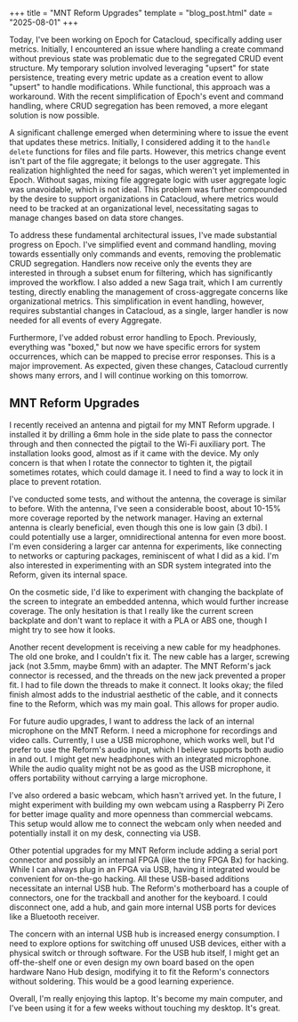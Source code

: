 +++
title = "MNT Reform Upgrades"
template = "blog_post.html"
date = "2025-08-01"
+++

Today, I've been working on Epoch for Catacloud, specifically adding user metrics. Initially, I encountered an issue where handling a create command without previous state was problematic due to the segregated CRUD event structure. My temporary solution involved leveraging "upsert" for state persistence, treating every metric update as a creation event to allow "upsert" to handle modifications. While functional, this approach was a workaround. With the recent simplification of Epoch's event and command handling, where CRUD segregation has been removed, a more elegant solution is now possible. 

A significant challenge emerged when determining where to issue the event that updates these metrics. Initially, I considered adding it to the `handle delete` functions for files and file parts. However, this metrics change event isn't part of the file aggregate; it belongs to the user aggregate. This realization highlighted the need for sagas, which weren't yet implemented in Epoch. Without sagas, mixing file aggregate logic with user aggregate logic was unavoidable, which is not ideal. This problem was further compounded by the desire to support organizations in Catacloud, where metrics would need to be tracked at an organizational level, necessitating sagas to manage changes based on data store changes.

To address these fundamental architectural issues, I've made substantial progress on Epoch. I've simplified event and command handling, moving towards essentially only commands and events, removing the problematic CRUD segregation. Handlers now receive only the events they are interested in through a subset enum for filtering, which has significantly improved the workflow. I also added a new Saga trait, which I am currently testing, directly enabling the management of cross-aggregate concerns like organizational metrics. This simplification in event handling, however, requires substantial changes in Catacloud, as a single, larger handler is now needed for all events of every Aggregate.

Furthermore, I've added robust error handling to Epoch. Previously, everything was "boxed," but now we have specific errors for system occurrences, which can be mapped to precise error responses. This is a major improvement. As expected, given these changes, Catacloud currently shows many errors, and I will continue working on this tomorrow.

## MNT Reform Upgrades

I recently received an antenna and pigtail for my MNT Reform upgrade. I installed it by drilling a 6mm hole in the side plate to pass the connector through and then connected the pigtail to the Wi-Fi auxiliary port. The installation looks good, almost as if it came with the device. My only concern is that when I rotate the connector to tighten it, the pigtail sometimes rotates, which could damage it. I need to find a way to lock it in place to prevent rotation.

I've conducted some tests, and without the antenna, the coverage is similar to before. With the antenna, I've seen a considerable boost, about 10-15% more coverage reported by the network manager. Having an external antenna is clearly beneficial, even though this one is low gain (3 dbi). I could potentially use a larger, omnidirectional antenna for even more boost. I'm even considering a larger car antenna for experiments, like connecting to networks or capturing packages, reminiscent of what I did as a kid. I'm also interested in experimenting with an SDR system integrated into the Reform, given its internal space.

On the cosmetic side, I'd like to experiment with changing the backplate of the screen to integrate an embedded antenna, which would further increase coverage. The only hesitation is that I really like the current screen backplate and don't want to replace it with a PLA or ABS one, though I might try to see how it looks.

Another recent development is receiving a new cable for my headphones. The old one broke, and I couldn't fix it. The new cable has a larger, screwing jack (not 3.5mm, maybe 6mm) with an adapter. The MNT Reform's jack connector is recessed, and the threads on the new jack prevented a proper fit. I had to file down the threads to make it connect. It looks okay; the filed finish almost adds to the industrial aesthetic of the cable, and it connects fine to the Reform, which was my main goal. This allows for proper audio.

For future audio upgrades, I want to address the lack of an internal microphone on the MNT Reform. I need a microphone for recordings and video calls. Currently, I use a USB microphone, which works well, but I'd prefer to use the Reform's audio input, which I believe supports both audio in and out. I might get new headphones with an integrated microphone. While the audio quality might not be as good as the USB microphone, it offers portability without carrying a large microphone.

I've also ordered a basic webcam, which hasn't arrived yet. In the future, I might experiment with building my own webcam using a Raspberry Pi Zero for better image quality and more openness than commercial webcams. This setup would allow me to connect the webcam only when needed and potentially install it on my desk, connecting via USB.

Other potential upgrades for my MNT Reform include adding a serial port connector and possibly an internal FPGA (like the tiny FPGA Bx) for hacking. While I can always plug in an FPGA via USB, having it integrated would be convenient for on-the-go hacking. All these USB-based additions necessitate an internal USB hub. The Reform's motherboard has a couple of connectors, one for the trackball and another for the keyboard. I could disconnect one, add a hub, and gain more internal USB ports for devices like a Bluetooth receiver.

The concern with an internal USB hub is increased energy consumption. I need to explore options for switching off unused USB devices, either with a physical switch or through software. For the USB hub itself, I might get an off-the-shelf one or even design my own board based on the open hardware Nano Hub design, modifying it to fit the Reform's connectors without soldering. This would be a good learning experience.

Overall, I'm really enjoying this laptop. It's become my main computer, and I've been using it for a few weeks without touching my desktop. It's great.

